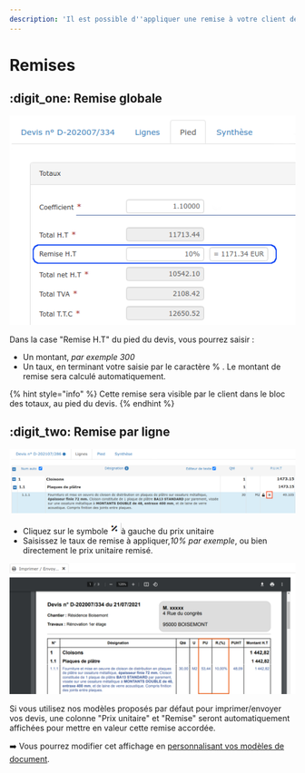 ```yaml
---
description: 'Il est possible d''appliquer une remise à votre client de plusieurs manières :'
---
```


# Remises

## :digit_one: Remise globale

![](../../.gitbook/assets/screenshot-34c-.png)

Dans la case "Remise H.T" du pied du devis, vous pourrez saisir :

* Un montant, _par exemple 300_
* Un taux, en terminant votre saisie par le caractère % . Le montant de remise sera calculé automatiquement.

{% hint style="info" %}
Cette remise sera visible par le client dans le bloc des totaux, au pied du devis.
{% endhint %}

## :digit_two: Remise par ligne

![](../../.gitbook/assets/screenshot-61-copie-.png)

* Cliquez sur le symbole![](../../.gitbook/assets/screenshot-34b-.png)à gauche du prix unitaire
*   Saisissez le taux de remise à appliquer,_10% par exemple_, ou bien directement le prix unitaire remisé.



![](../../.gitbook/assets/screenshot-31-.png)

Si vous utilisez nos modèles proposés par défaut pour imprimer/envoyer vos devis, une colonne "Prix unitaire" et "Remise" seront automatiquement affichées pour mettre en valeur cette remise accordée.

:arrow_right: Vous pourrez modifier cet affichage en [personnalisant vos modèles de document](../modeles-de-document.md).
